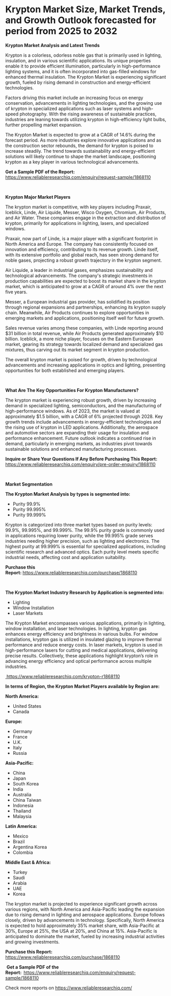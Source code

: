 <p><h1>Krypton Market Size, Market Trends, and Growth Outlook forecasted for period from 2025 to 2032</h1></p><p><strong>Krypton Market Analysis and Latest Trends</strong></p>
<p><p>Krypton is a colorless, odorless noble gas that is primarily used in lighting, insulation, and in various scientific applications. Its unique properties enable it to provide efficient illumination, particularly in high-performance lighting systems, and it is often incorporated into gas-filled windows for enhanced thermal insulation. The Krypton Market is experiencing significant growth, fueled by rising demand in construction and energy-efficient technologies.</p><p>Factors driving this market include an increasing focus on energy conservation, advancements in lighting technologies, and the growing use of krypton in specialized applications such as laser systems and high-speed photography. With the rising awareness of sustainable practices, industries are leaning towards utilizing krypton in high-efficiency light bulbs, further propelling market expansion.</p><p>The Krypton Market is expected to grow at a CAGR of 14.6% during the forecast period. As more industries explore innovative applications and as the construction sector rebounds, the demand for krypton is poised to increase steadily. The trend towards sustainability and energy-efficient solutions will likely continue to shape the market landscape, positioning krypton as a key player in various technological advancements.</p></p>
<p><strong>Get a Sample PDF of the Report:&nbsp;</strong> <a href="https://www.reliableresearchiq.com/enquiry/request-sample/1868110?utm_campaign=2094&utm_medium=2&utm_source=Github&utm_content=ia&utm_term=30012025&utm_id=krypton">https://www.reliableresearchiq.com/enquiry/request-sample/1868110</a></p>
<p>&nbsp;</p>
<p><strong>Krypton Major Market Players</strong></p>
<p><p>The krypton market is competitive, with key players including Praxair, Iceblick, Linde, Air Liquide, Messer, Wisco Oxygen, Chromium, Air Products, and Air Water. These companies engage in the extraction and distribution of krypton, primarily for applications in lighting, lasers, and specialized windows.</p><p>Praxair, now part of Linde, is a major player with a significant footprint in North America and Europe. The company has consistently focused on innovation and efficiency, contributing to its revenue growth. Linde itself, with its extensive portfolio and global reach, has seen strong demand for noble gases, projecting a robust growth trajectory in the krypton segment.</p><p>Air Liquide, a leader in industrial gases, emphasizes sustainability and technological advancements. The company's strategic investments in production capabilities are expected to boost its market share in the krypton market, which is anticipated to grow at a CAGR of around 4% over the next five years.</p><p>Messer, a European industrial gas provider, has solidified its position through regional expansions and partnerships, enhancing its krypton supply chain. Meanwhile, Air Products continues to explore opportunities in emerging markets and applications, positioning itself well for future growth.</p><p>Sales revenue varies among these companies, with Linde reporting around $31 billion in total revenue, while Air Products generated approximately $10 billion. Iceblick, a more niche player, focuses on the Eastern European market, gearing its strategy towards localized demand and specialized gas mixtures, thus carving out its market segment in krypton production.</p><p>The overall krypton market is poised for growth, driven by technological advancements and increasing applications in optics and lighting, presenting opportunities for both established and emerging players.</p></p>
<p>&nbsp;</p>
<p><strong>What Are The Key Opportunities For Krypton Manufacturers?</strong></p>
<p><p>The krypton market is experiencing robust growth, driven by increasing demand in specialized lighting, semiconductors, and the manufacturing of high-performance windows. As of 2023, the market is valued at approximately $1.5 billion, with a CAGR of 6% projected through 2028. Key growth trends include advancements in energy-efficient technologies and the rising use of krypton in LED applications. Additionally, the aerospace and automotive sectors are expanding their usage for insulation and performance enhancement. Future outlook indicates a continued rise in demand, particularly in emerging markets, as industries pivot towards sustainable solutions and enhanced manufacturing processes.</p></p>
<p><strong>Inquire or Share Your Questions If Any Before Purchasing This Report:</strong> <a href="https://www.reliableresearchiq.com/enquiry/pre-order-enquiry/1868110?utm_campaign=2094&utm_medium=2&utm_source=Github&utm_content=ia&utm_term=30012025&utm_id=krypton">https://www.reliableresearchiq.com/enquiry/pre-order-enquiry/1868110</a></p>
<p>&nbsp;</p>
<p><strong>Market Segmentation</strong></p>
<p><strong>The Krypton Market Analysis by types is segmented into:</strong></p>
<p><ul><li>Purity 99.9%</li><li>Purity 99.995%</li><li>Purity 99.999%</li></ul></p>
<p><p>Krypton is categorized into three market types based on purity levels: 99.9%, 99.995%, and 99.999%. The 99.9% purity grade is commonly used in applications requiring lower purity, while the 99.995% grade serves industries needing higher precision, such as lighting and electronics. The highest purity at 99.999% is essential for specialized applications, including scientific research and advanced optics. Each purity level meets specific industrial needs, affecting cost and application suitability.</p></p>
<p><strong>Purchase this Report:&nbsp;</strong><a href="https://www.reliableresearchiq.com/purchase/1868110?utm_campaign=2094&utm_medium=2&utm_source=Github&utm_content=ia&utm_term=30012025&utm_id=krypton">https://www.reliableresearchiq.com/purchase/1868110</a></p>
<p>&nbsp;</p>
<p><strong>The Krypton Market Industry Research by Application is segmented into:</strong></p>
<p><ul><li>Lighting</li><li>Window Installation</li><li>Laser Markets</li></ul></p>
<p><p>The Krypton Market encompasses various applications, primarily in lighting, window installation, and laser technologies. In lighting, krypton gas enhances energy efficiency and brightness in various bulbs. For window installations, krypton gas is utilized in insulated glazing to improve thermal performance and reduce energy costs. In laser markets, krypton is used in high-performance lasers for cutting and medical applications, delivering precise results. Collectively, these applications highlight krypton’s role in advancing energy efficiency and optical performance across multiple industries.</p></p>
<p><a href="https://www.reliableresearchiq.com/krypton-r1868110?utm_campaign=2094&utm_medium=2&utm_source=Github&utm_content=ia&utm_term=30012025&utm_id=krypton">&nbsp;https://www.reliableresearchiq.com/krypton-r1868110</a></p>
<p><strong>In terms of Region, the Krypton Market Players available by Region are:</strong></p>
<p>
    <p> <strong> North America: </strong>
        <ul>
            <li>United States</li>
            <li>Canada</li>
        </ul>
        </p> 
    <p> <strong> Europe: </strong>
        <ul>
            <li>Germany</li>
            <li>France</li>
            <li>U.K.</li>
            <li>Italy</li>
            <li>Russia</li>
        </ul>
        </p> 
    <p> <strong> Asia-Pacific: </strong>
        <ul>
            <li>China</li>
            <li>Japan</li>
            <li>South Korea</li>
            <li>India</li>
            <li>Australia</li>
            <li>China Taiwan</li>
            <li>Indonesia</li>
            <li>Thailand</li>
            <li>Malaysia</li>
        </ul>
        </p> 
    <p> <strong> Latin America: </strong>
        <ul>
            <li>Mexico</li>
            <li>Brazil</li>
            <li>Argentina Korea</li>
            <li>Colombia</li>
        </ul>
        </p> 
    <p> <strong> Middle East & Africa: </strong>
        <ul>
            <li>Turkey</li>
            <li>Saudi</li>
            <li>Arabia</li>
            <li>UAE</li>
            <li>Korea</li>
        </ul>
    </p>
    </p>
<p><p>The krypton market is projected to experience significant growth across various regions, with North America and Asia-Pacific leading the expansion due to rising demand in lighting and aerospace applications. Europe follows closely, driven by advancements in technology. Specifically, North America is expected to hold approximately 35% market share, with Asia-Pacific at 30%, Europe at 25%, the USA at 20%, and China at 15%. Asia-Pacific is anticipated to dominate the market, fueled by increasing industrial activities and growing investments.</p></p>
<p><strong>Purchase this Report: </strong><a href="https://www.reliableresearchiq.com/purchase/1868110?utm_campaign=2094&utm_medium=2&utm_source=Github&utm_content=ia&utm_term=30012025&utm_id=krypton">https://www.reliableresearchiq.com/purchase/1868110</a></p>
<p>&nbsp;<strong>Get a Sample PDF of the Report:&nbsp;&nbsp;</strong><a href="https://www.reliableresearchiq.com/enquiry/request-sample/1868110?utm_campaign=2094&utm_medium=2&utm_source=Github&utm_content=ia&utm_term=30012025&utm_id=krypton">https://www.reliableresearchiq.com/enquiry/request-sample/1868110</a></p>
<p><strong></strong></p>
<p>Check more reports on <a href="https://www.reliableresearchiq.com/?utm_campaign=2094&utm_medium=2&utm_source=Github&utm_content=ia&utm_term=30012025&utm_id=krypton">https://www.reliableresearchiq.com/</a></p>